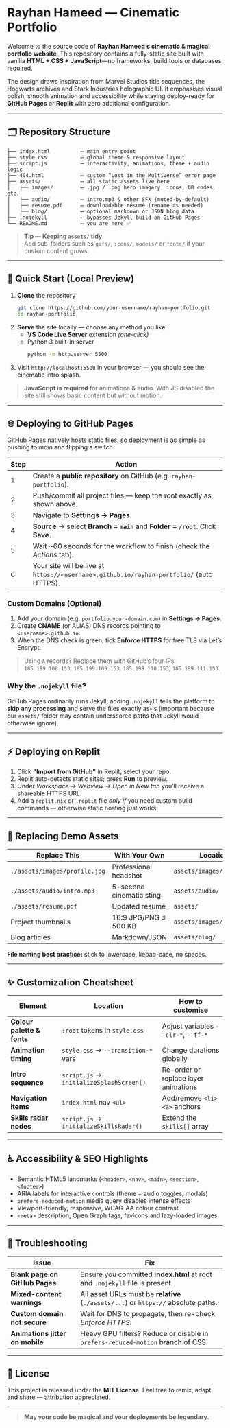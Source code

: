# Rayhan Hameed — Cinematic Portfolio

Welcome to the source code of **Rayhan Hameed’s cinematic & magical portfolio website**. This repository contains a fully-static site built with vanilla **HTML + CSS + JavaScript**—no frameworks, build tools or databases required.

The design draws inspiration from Marvel Studios title sequences, the Hogwarts archives and Stark Industries holographic UI.  It emphasises visual polish, smooth animation and accessibility while staying deploy-ready for **GitHub Pages** or **Replit** with zero additional configuration.

---

## 🗂 Repository Structure

```text
├── index.html          ⟵ main entry point
├── style.css           ⟵ global theme & responsive layout
├── script.js           ⟵ interactivity, animations, theme + audio logic
├── 404.html            ⟵ custom “Lost in the Multiverse” error page
├── assets/             ⟵ all static assets live here
│   ├── images/         ⟵ .jpg / .png hero imagery, icons, QR codes, etc.
│   ├── audio/          ⟵ intro.mp3 & other SFX (muted-by-default)
│   ├── resume.pdf      ⟵ downloadable résumé (rename as needed)
│   └── blog/           ⟵ optional markdown or JSON blog data
├── .nojekyll           ⟵ bypasses Jekyll build on GitHub Pages
└── README.md           ⟵ you are here ✅
```

> **Tip — Keeping `assets/` tidy**  
> Add sub-folders such as `gifs/`, `icons/`, `models/` or `fonts/` if your custom content grows.

---

## 🚀 Quick Start (Local Preview)

1. **Clone** the repository  
   ```bash
   git clone https://github.com/your-username/rayhan-portfolio.git
   cd rayhan-portfolio
   ```
2. **Serve** the site locally — choose any method you like:
   - **VS Code Live Server** extension *(one-click)*
   - Python 3 built-in server  
     ```bash
     python -m http.server 5500
     ```
3. Visit `http://localhost:5500` in your browser — you should see the cinematic intro splash.

> **JavaScript is required** for animations & audio.  With JS disabled the site still shows basic content but without motion.

---

## 🌐 Deploying to GitHub Pages

GitHub Pages natively hosts static files, so deployment is as simple as pushing to *main* and flipping a switch.

| Step | Action |
|------|--------|
| 1 | Create a **public repository** on GitHub (e.g. `rayhan-portfolio`). |
| 2 | Push/commit all project files — keep the root exactly as shown above. |
| 3 | Navigate to **Settings → Pages**. |
| 4 | **Source** → select **Branch = `main`** and **Folder = `/root`**. Click **Save**. |
| 5 | Wait ~60 seconds for the workflow to finish (check the *Actions* tab). |
| 6 | Your site will be live at `https://<username>.github.io/rayhan-portfolio/` (auto HTTPS). |

### Custom Domains (Optional)
1. Add your domain (e.g. `portfolio.your-domain.com`) in **Settings → Pages**.
2. Create **CNAME** (or ALIAS) DNS records pointing to `<username>.github.io`.
3. When the DNS check is green, tick **Enforce HTTPS** for free TLS via Let’s Encrypt.

> Using `A` records?  Replace them with GitHub’s four IPs: `185.199.108.153`, `185.199.109.153`, `185.199.110.153`, `185.199.111.153`.

### Why the `.nojekyll` file?
GitHub Pages ordinarily runs Jekyll; adding `.nojekyll` tells the platform to **skip any processing** and serve the files exactly as-is (important because our `assets/` folder may contain underscored paths that Jekyll would otherwise ignore).

---

## ⚡ Deploying on Replit

1. Click **"Import from GitHub"** in Replit, select your repo.
2. Replit auto-detects static sites; press **Run** to preview.
3. Under *Workspace → Webview → Open in New tab* you’ll receive a shareable HTTPS URL.
4. Add a `replit.nix` or `.replit` file *only if* you need custom build commands — otherwise static hosting just works.

---

## 🔄 Replacing Demo Assets

| Replace This | With Your Own | Location |
|--------------|--------------|----------|
| `./assets/images/profile.jpg` | Professional headshot | `assets/images/` |
| `./assets/audio/intro.mp3` | 5-second cinematic sting | `assets/audio/` |
| `./assets/resume.pdf` | Updated résumé | `assets/` |
| Project thumbnails | 16:9 JPG/PNG ≤ 500 KB | `assets/images/projects/` |
| Blog articles | Markdown/JSON | `assets/blog/` |

**File naming best practice:** stick to lowercase, kebab-case, no spaces.

---

## ✨ Customization Cheatsheet

| Element | Location | How to customise |
|---------|----------|------------------|
| **Colour palette & fonts** | `:root` tokens in `style.css` | Adjust variables `--clr-*`, `--ff-*` |
| **Animation timing** | `style.css` → `--transition-*` vars | Change durations globally |
| **Intro sequence** | `script.js` → `initializeSplashScreen()` | Re-order or replace layer animations |
| **Navigation items** | `index.html` nav `<ul>` | Add/remove `<li><a>` anchors |
| **Skills radar nodes** | `script.js` → `initializeSkillsRadar()` | Extend the `skills[]` array |

---

## ♿ Accessibility & SEO Highlights

* Semantic HTML5 landmarks (`<header>`, `<nav>`, `<main>`, `<section>`, `<footer>`)  
* ARIA labels for interactive controls (theme + audio toggles, modals)  
* `prefers-reduced-motion` media query disables intense effects  
* Viewport-friendly, responsive, WCAG-AA colour contrast  
* `<meta>` description, Open Graph tags, favicons and lazy-loaded images

---

## 🐞 Troubleshooting

| Issue | Fix |
|-------|-----|
| **Blank page on GitHub Pages** | Ensure you committed **index.html** at root and `.nojekyll` file is present. |
| **Mixed-content warnings** | All asset URLs must be **relative** (`./assets/...`) or `https://` absolute paths. |
| **Custom domain not secure** | Wait for DNS to propagate, then re-check *Enforce HTTPS*. |
| **Animations jitter on mobile** | Heavy GPU filters? Reduce or disable in `prefers-reduced-motion` branch of CSS. |

---

## 📄 License

This project is released under the **MIT License**.  Feel free to remix, adapt and share — attribution appreciated.

---

> **May your code be magical and your deployments be legendary.**
